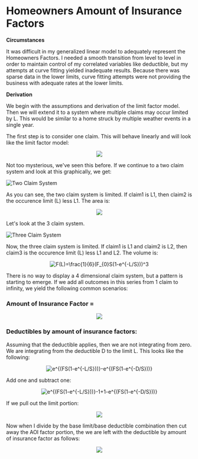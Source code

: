 # Homeowners Amount of Insurance Factors

__Circumstances__

It was difficult in my generalized linear model to adequately represent the Homeowners Factors.  I needed a smooth transition from level to level in order to maintain control of my correlated variables like deductible, but my attempts at curve fitting yielded inadequate results.  Because there was sparse data in the lower limits, curve fitting attempts were not providing the business with adequate rates at the lower limits.  

__Derivation__

We begin with the assumptions and derivation of the limit factor model.  Then we will extend it to a system where multiple claims may occur limited by L.  This would be similar to a home struck by multiple weather events in a single year.  

The first step is to consider one claim.  This will behave linearly and will look like the limit factor model:
<div align="center"><img src="https://latex.codecogs.com/gif.latex?F(L)=F_{0}S(1-e^{-L/S})" /></div>

Not too mysterious, we've seen this before.  If we continue to a two claim system and look at this graphically, we get:

![Two Claim System](images/two_claim_system.png)

As you can see, the two claim system is limited.  If claim1 is L1, then claim2 is the occurence limit (L) less L1.  The area is:

<div align="center"><img src="https://latex.codecogs.com/gif.latex?F(L)=\frac{1}{2}(F_{0}S(1-e^{-L/S}))^2" /></div>

Let's look at the 3 claim system.  

![Three Claim System](images/three_claim_system.png)

Now, the three claim system is limited.  If claim1 is L1 and claim2 is L2, then claim3 is the occurence limit (L) less L1 and L2.  The volume is:

<div align="center"><img src="https://latex.codecogs.com/gif.latex?F(L)=\frac{1}{6}(F_{0}S(1-e^{-L/S}))^3" title="F(L)=\frac{1}{6}(F_{0}S(1-e^{-L/S}))^3" /></div>

There is no way to display a 4 dimensional claim system, but a pattern is starting to emerge.  If we add all outcomes in this series from 1 claim to infinity, we yield the following common scenarios:

### Amount of Insurance Factor = 
<div align="center"><img src="https://latex.oncodecogs.com/png.image?AOI-Factor=\frac{(e^{F_{0}S(1-e^{(\frac{-L}{S}))}}-1)}{(e^{F_{0}S(1-e^{(\frac{-L_b}{S})})}-1)}"/></div>



### Deductibles by amount of insurance factors: 
Assuming that the deductible applies, then we are not integrating from zero.  We are integrating from the deductible D to the limit L.  This looks like the following:

<div align="center"><img src="https://latex.codecogs.com/svg.image?e^{(FS(1-e^{-L/S}))}-e^{(FS(1-e^{-D/S}))}" title="e^{(FS(1-e^{-L/S}))}-e^{(FS(1-e^{-D/S}))}" /></div>

Add one and subtract one:
<div align="center"><img src="https://latex.codecogs.com/svg.image?e^{(FS(1-e^{-L/S}))}-1&plus;1-e^{(FS(1-e^{-D/S}))}" title="e^{(FS(1-e^{-L/S}))}-1+1-e^{(FS(1-e^{-D/S}))}" /></div>

If we pull out the limit portion:
<div align="center"><img src="https://latex.codecogs.com/svg.image?(e^{(FS(1-e^{-L/S}))}-1)(1-(e^{(FS(1-e^{-D/S}))}-1)/(e^{(FS(1-e^{-L/S}))}-1))"  /></div>

Now when I divide by the base limit/base deductible combination then cut away the AOI factor portion, the we are left with the deductible by amount of insurance factor as follows:
<div align="center"><img src="https://latex.oncodecogs.com/png.image?DED-by-AOI-Factor=(\frac{(1-\frac{(e^{(1-e^{(\frac{-D}{S})})}-1)}{(e^{(1-e^{(\frac{-L}{S})})}-1)})}{(1-\frac{(e^{(1-e^{(\frac{-D_b}{S})})}-1)}{(e^{(1-e^{(\frac{-L_b}{S})})}-1)})})"/></div>

